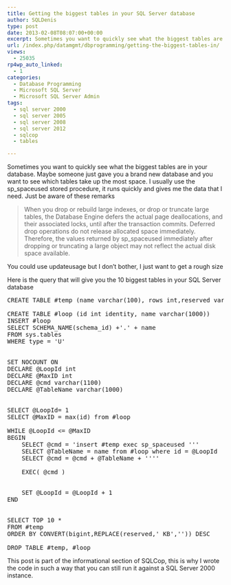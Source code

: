 ```yaml
---
title: Getting the biggest tables in your SQL Server database
author: SQLDenis
type: post
date: 2013-02-08T08:07:00+00:00
excerpt: Sometimes you want to quickly see what the biggest tables are in your database. Maybe someone just gave you a brand new database and you want to see which tables take up the most space. I usually use the sp_spaceused stored procedure, it runs quickly and gives me the data that I need. Just be aware of these remarks
url: /index.php/datamgmt/dbprogramming/getting-the-biggest-tables-in/
views:
  - 25035
rp4wp_auto_linked:
  - 1
categories:
  - Database Programming
  - Microsoft SQL Server
  - Microsoft SQL Server Admin
tags:
  - sql server 2000
  - sql server 2005
  - sql server 2008
  - sql server 2012
  - sqlcop
  - tables

---
```

Sometimes you want to quickly see what the biggest tables are in your database. Maybe someone just gave you a brand new database and you want to see which tables take up the most space. I usually use the sp_spaceused stored procedure, it runs quickly and gives me the data that I need. Just be aware of these remarks

> When you drop or rebuild large indexes, or drop or truncate large tables, the Database Engine defers the actual page deallocations, and their associated locks, until after the transaction commits. Deferred drop operations do not release allocated space immediately. Therefore, the values returned by sp_spaceused immediately after dropping or truncating a large object may not reflect the actual disk space available. 

You could use updateusage but I don&#8217;t bother, I just want to get a rough size

Here is the query that will give you the 10 biggest tables in your SQL Server database

<pre>CREATE TABLE #temp (name varchar(100), rows int,reserved varchar(100), data varchar(100),index_size  varchar(100),unused  varchar(100))

CREATE TABLE #loop (id int identity, name varchar(1000))
INSERT #loop
SELECT SCHEMA_NAME(schema_id) +'.' + name 
FROM sys.tables
WHERE type = 'U'


SET NOCOUNT ON
DECLARE @LoopId int
DECLARE @MaxID int
DECLARE @cmd varchar(1100)
DECLARE @TableName varchar(1000)


SELECT @LoopId= 1
SELECT @MaxID = max(id) from #loop

WHILE @LoopId <= @MaxID
BEGIN
	SELECT @cmd = 'insert #temp exec sp_spaceused '''
	SELECT @TableName = name from #loop where id = @LoopId
	SELECT @cmd = @cmd + @TableName + ''''

	EXEC( @cmd )


	SET @LoopId = @LoopId + 1
END


SELECT TOP 10 * 
FROM #temp
ORDER BY CONVERT(bigint,REPLACE(reserved,' KB','')) DESC

DROP TABLE #temp, #loop</pre>

This post is part of the informational section of SQLCop, this is why I wrote the code in such a way that you can still run it against a SQL Server 2000 instance.